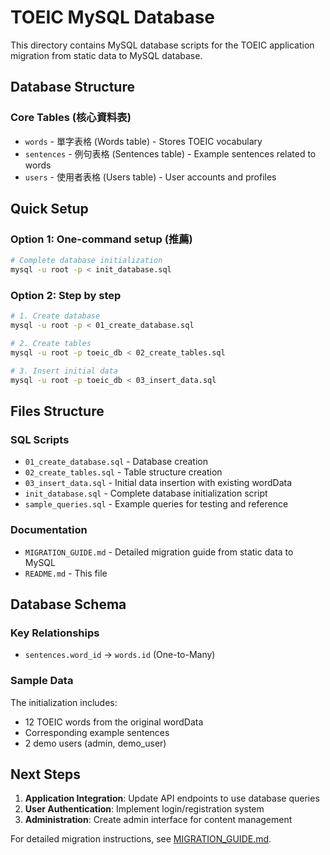 # TOEIC MySQL Database

This directory contains MySQL database scripts for the TOEIC application migration from static data to MySQL database.

## Database Structure

### Core Tables (核心資料表)
- `words` - 單字表格 (Words table) - Stores TOEIC vocabulary
- `sentences` - 例句表格 (Sentences table) - Example sentences related to words
- `users` - 使用者表格 (Users table) - User accounts and profiles

## Quick Setup

### Option 1: One-command setup (推薦)
```bash
# Complete database initialization
mysql -u root -p < init_database.sql
```

### Option 2: Step by step
```bash
# 1. Create database
mysql -u root -p < 01_create_database.sql

# 2. Create tables
mysql -u root -p toeic_db < 02_create_tables.sql

# 3. Insert initial data
mysql -u root -p toeic_db < 03_insert_data.sql
```

## Files Structure

### SQL Scripts
- `01_create_database.sql` - Database creation
- `02_create_tables.sql` - Table structure creation
- `03_insert_data.sql` - Initial data insertion with existing wordData
- `init_database.sql` - Complete database initialization script
- `sample_queries.sql` - Example queries for testing and reference

### Documentation
- `MIGRATION_GUIDE.md` - Detailed migration guide from static data to MySQL
- `README.md` - This file



## Database Schema

### Key Relationships
- `sentences.word_id` → `words.id` (One-to-Many)

### Sample Data
The initialization includes:
- 12 TOEIC words from the original wordData
- Corresponding example sentences
- 2 demo users (admin, demo_user)

## Next Steps

1. **Application Integration**: Update API endpoints to use database queries
2. **User Authentication**: Implement login/registration system
3. **Administration**: Create admin interface for content management

For detailed migration instructions, see [MIGRATION_GUIDE.md](MIGRATION_GUIDE.md).